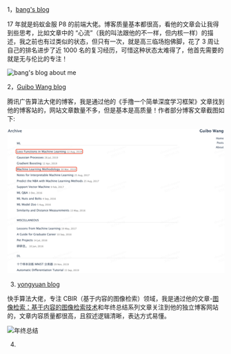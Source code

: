 1，[bang's blog](http://blog.cnbang.net/about/)

17 年就是蚂蚁金服 P8 的前端大佬。博客质量基本都很高，看他的文章会让我得到些思考，比如文章中的 “心流”（我的叫法跟他的不一样，但内核一样）的描述，我之前也有过类似的状态，但只有一次，就是高三临场抱佛脚，花了 3 周让自己的排名进步了近 1000 名的复习经历，可惜这种状态太难得了，他首先需要的就是无与伦比的专注！

![bang's blog about me](../images/../dl_alchemy/images/blog/bang's_blog_aboutme.png)

2，[Guibo Wang blog](https://borgwang.github.io/archive)

腾讯广告算法大佬的博客，我是通过他的《手撸一个简单深度学习框架》文章找到他的博客站的，网站文章数量不多，但是基本是高质量！作者部分博客文章截图如下:

![guibo_blog](./images/blog/guibo_blog_chapter.png)

3. [yongyuan blog](https://yongyuan.name/)

快手算法大佬，专注 CBIR（基于内容的图像检索）领域，我是通过他的文章-[图像检索：基于内容的图像检索技术](https://yongyuan.name/blog/cbir-technique-summary.html)和年终总结系列文章关注到他的独立博客网站的，文章内容质量都很高，且叙述逻辑清晰，表达方式易懂。

![年终总结](../images/blog/yuan_yong_summary.png)

4. 